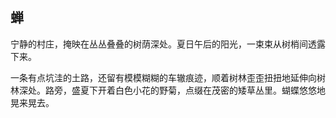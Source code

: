 ## 蝉

​	宁静的村庄，掩映在丛丛叠叠的树荫深处。夏日午后的阳光，一束束从树梢间透露下来。

​	一条有点坑洼的土路，还留有模模糊糊的车辙痕迹，顺着树林歪歪扭扭地延伸向树林深处。路旁，盛夏下开着白色小花的野菊，点缀在茂密的矮草丛里。蝴蝶悠悠地晃来晃去。

​	